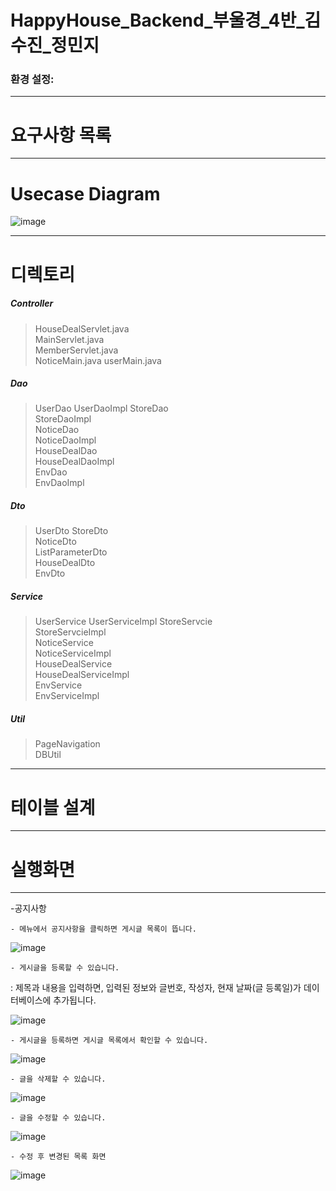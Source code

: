 # HappyHouse_Backend_부울경_4반_김수진_정민지


### 환경 설정:

---
# 요구사항 목록


---
# Usecase Diagram
![image](/uploads/73ba72adb1eff0a29d5cf7de05240ab2/image.png)

---
# 디렉토리

##### Controller    
>HouseDealServlet.java   
MainServlet.java    
MemberServlet.java  
NoticeMain.java 
userMain.java   
 

##### Dao
>UserDao 
UserDaoImpl 
StoreDao    
StoreDaoImpl    
NoticeDao   
NoticeDaoImpl   
HouseDealDao    
HouseDealDaoImpl    
EnvDao  
EnvDaoImpl  

##### Dto 
>UserDto 
StoreDto    
NoticeDto   
ListParameterDto    
HouseDealDto    
EnvDto  

##### Service
>UserService 
UserServiceImpl 
StoreServcie    
StoreServcieImpl    
NoticeService   
NoticeServiceImpl   
HouseDealService    
HouseDealServiceImpl    
EnvService  
EnvServiceImpl  

##### Util
>PageNavigation  
DBUtil  


---
# 테이블 설계


---
# 실행화면

---
-공지사항

    - 메뉴에서 공지사항을 클릭하면 게시글 목록이 뜹니다.

![image](/uploads/435942be056ea9e1df70317789d0744b/image.png)


    - 게시글을 등록할 수 있습니다.
: 제목과 내용을 입력하면, 입력된 정보와 글번호, 작성자, 현재 날짜(글 등록일)가 데이터베이스에 추가됩니다.
 
![image](/uploads/c19b0ccbc114183b8c1f450ecbe7eccc/image.png)


    - 게시글을 등록하면 게시글 목록에서 확인할 수 있습니다. 
![image](/uploads/cd5059646917fedbea2a3aeafe0ebe25/image.png)

    - 글을 삭제할 수 있습니다. 
![image](/uploads/b0709c781c497bfa2b3987bab0cfb9fe/image.png)

    - 글을 수정할 수 있습니다.
![image](/uploads/7eba9bf7c56db155585e30b7bb3286d7/image.png)

    - 수정 후 변경된 목록 화면
![image](/uploads/5e976a8d8ec988d39791a21f2c530ae4/image.png)



